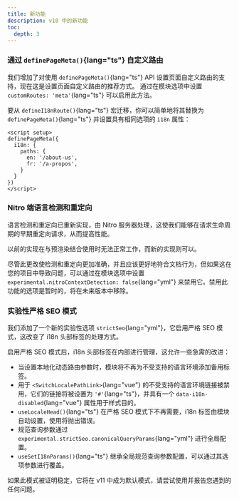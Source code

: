 ```yaml
---
title: 新功能
description: v10 中的新功能
toc:
  depth: 3
---
```


### 通过 `definePageMeta()`{lang="ts"} 自定义路由

我们增加了对使用 `definePageMeta()`{lang="ts"} API 设置页面自定义路由的支持，现在这是设置页面自定义路由的推荐方式。
通过在模块选项中设置 `customRoutes: 'meta'`{lang="ts"} 可以启用此方法。

要从 `defineI18nRoute()`{lang="ts"} 宏迁移，你可以简单地将其替换为 `definePageMeta()`{lang="ts"} 并设置具有相同选项的 `i18n` 属性：

```vue [pages/about.vue]
<script setup>
definePageMeta({
  i18n: {
    paths: {
      en: '/about-us',
      fr: '/a-propos',
    }
  }
})
</script>
```

### Nitro 端语言检测和重定向

语言检测和重定向已重新实现，由 Nitro 服务器处理，这使我们能够在请求生命周期的早期重定向请求，从而提高性能。

以前的实现在与预渲染结合使用时无法正常工作，而新的实现则可以。

尽管此更改使检测和重定向更加准确，并且应该更好地符合文档行为，但如果这在您的项目中导致问题，可以通过在模块选项中设置 `experimental.nitroContextDetection: false`{lang="yml"} 来禁用它。禁用此功能的选项是暂时的，将在未来版本中移除。

### 实验性严格 SEO 模式

我们添加了一个新的实验性选项 `strictSeo`{lang="yml"}，它启用严格 SEO 模式，这改变了 i18n 头部标签的处理方式。

启用严格 SEO 模式后，i18n 头部标签在内部进行管理，这允许一些急需的改进：

* 当设置本地化动态路由参数时，模块将不再为不受支持的语言环境添加备用标签。
* 用于 `<SwitchLocalePathLink>`{lang="vue"} 的不受支持的语言环境链接被禁用，它们的链接将被设置为 `'#'`{lang="ts"}，并具有一个 `data-i18n-disabled`{lang="vue"} 属性用于样式目的。
* `useLocaleHead()`{lang="ts"} 在严格 SEO 模式下不再需要，i18n 标签由模块自动设置，使用将抛出错误。
* 规范查询参数通过 `experimental.strictSeo.canonicalQueryParams`{lang="yml"} 进行全局配置。
* `useSetI18nParams()`{lang="ts"} 继承全局规范查询参数配置，可以通过其选项参数进行覆盖。

如果此模式被证明稳定，它将在 v11 中成为默认模式，请尝试使用并报告您遇到的任何问题。
